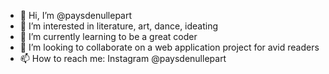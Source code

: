 - 👋 Hi, I’m @paysdenullepart
- 👀 I’m interested in literature, art, dance, ideating
- 🌱 I’m currently learning to be a great coder
- 💞️ I’m looking to collaborate on a web application project for avid readers
- 📫 How to reach me: Instagram @paysdenullepart

<!---
paysdenullepart/paysdenullepart is a ✨ special ✨ repository because its `README.md` (this file) appears on your GitHub profile.
You can click the Preview link to take a look at your changes.
--->
